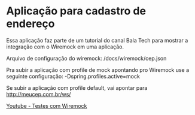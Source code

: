 # Aplicação para cadastro de endereço

Essa aplicação faz parte de um tutorial do canal Bala Tech para mostrar a integração com o Wiremock em uma aplicação.

Arquivo de configuração do wiremock: /docs/wiremock/cep.json

Pra subir a aplicação com profile de mock apontando pro Wiremock use a seguinte configuração: -Dspring.profiles.active=mock

Se subir a aplicação com profile default, vai apontar para http://meucep.com.br/ws/

[Youtube - Testes com Wiremock](https://www.youtube.com/watch?v=jukQ1Uhvwic&list=PL4GYDFQO_BHAdwWxNYnk53hBvXK5QExMO)
